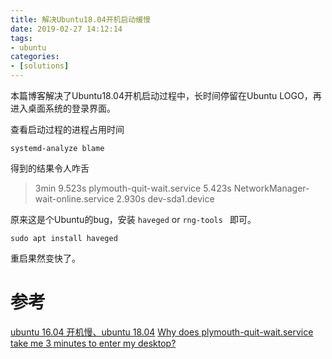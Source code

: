 ```yaml
---
title: 解决Ubuntu18.04开机启动缓慢
date: 2019-02-27 14:12:14
tags:
- ubuntu
categories:
- [solutions]
---
```

本篇博客解决了Ubuntu18.04开机启动过程中，长时间停留在Ubuntu LOGO，再进入桌面系统的登录界面。
<!-- more -->

查看启动过程的进程占用时间
```
systemd-analyze blame
```
得到的结果令人咋舌

> 3min 9.523s plymouth-quit-wait.service
>      5.423s NetworkManager-wait-online.service
> 	   2.930s dev-sda1.device

原来这是个Ubuntu的bug，安装 `haveged` or `rng-tools ` 即可。

```
sudo apt install haveged
```

重启果然变快了。

# 参考  
[ubuntu 16.04 开机慢、ubuntu 18.04](https://blog.csdn.net/u010953692/article/details/85038213)
[Why does plymouth-quit-wait.service take me 3 minutes to enter my desktop?
](https://askubuntu.com/questions/1103750/why-does-plymouth-quit-wait-service-take-me-3-minutes-to-enter-my-desktop)